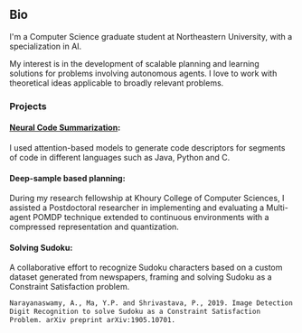 ## Bio	

I'm a Computer Science graduate student at Northeastern University, with a specialization in AI.	

My interest is in the development of scalable planning and learning solutions for problems involving autonomous agents. I love to work with theoretical ideas applicable to broadly relevant problems.	

### Projects	

#### [Neural Code Summarization](https://github.com/shrivastava-piyush/nlp-code-summarization):	
I used attention-based models to generate code descriptors for segments of code in different languages such as Java, Python and C.	

#### Deep-sample based planning:	
During my research fellowship at Khoury College of Computer Sciences, I assisted a Postdoctoral researcher in implementing and evaluating a Multi-agent POMDP technique extended to continuous environments with a compressed representation and quantization.	

#### Solving Sudoku:	

A collaborative effort to recognize Sudoku characters based on a custom dataset generated from newspapers, framing and solving Sudoku as a Constraint Satisfaction problem.	

```markdown	
Narayanaswamy, A., Ma, Y.P. and Shrivastava, P., 2019. Image Detection and 	
Digit Recognition to solve Sudoku as a Constraint Satisfaction 	
Problem. arXiv preprint arXiv:1905.10701.	
```
